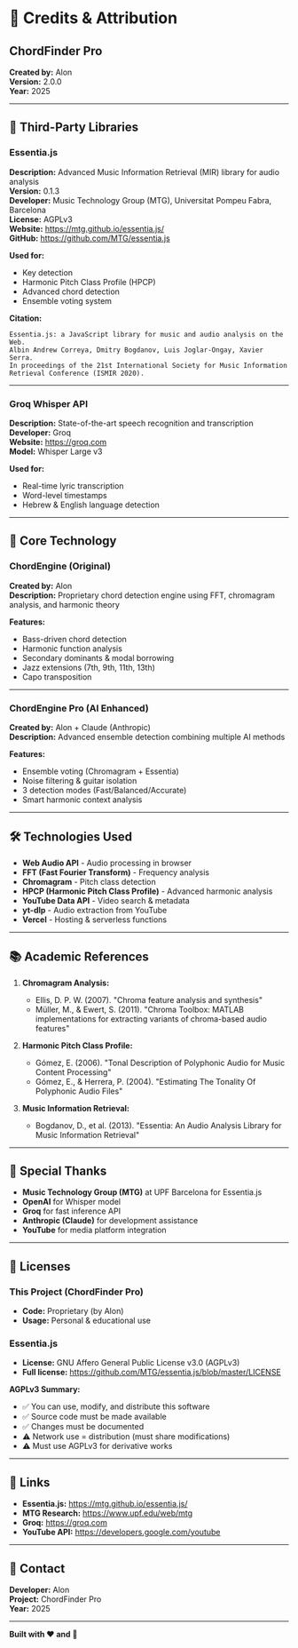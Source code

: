 # 🙏 Credits & Attribution

## ChordFinder Pro
**Created by:** Alon  
**Version:** 2.0.0  
**Year:** 2025

---

## 🎵 Third-Party Libraries

### Essentia.js
**Description:** Advanced Music Information Retrieval (MIR) library for audio analysis  
**Version:** 0.1.3  
**Developer:** Music Technology Group (MTG), Universitat Pompeu Fabra, Barcelona  
**License:** AGPLv3  
**Website:** https://mtg.github.io/essentia.js/  
**GitHub:** https://github.com/MTG/essentia.js  

**Used for:**
- Key detection
- Harmonic Pitch Class Profile (HPCP)
- Advanced chord detection
- Ensemble voting system

**Citation:**
```
Essentia.js: a JavaScript library for music and audio analysis on the Web.
Albin Andrew Correya, Dmitry Bogdanov, Luis Joglar-Ongay, Xavier Serra.
In proceedings of the 21st International Society for Music Information Retrieval Conference (ISMIR 2020).
```

---

### Groq Whisper API
**Description:** State-of-the-art speech recognition and transcription  
**Developer:** Groq  
**Website:** https://groq.com  
**Model:** Whisper Large v3  

**Used for:**
- Real-time lyric transcription
- Word-level timestamps
- Hebrew & English language detection

---

## 🎸 Core Technology

### ChordEngine (Original)
**Created by:** Alon  
**Description:** Proprietary chord detection engine using FFT, chromagram analysis, and harmonic theory  

**Features:**
- Bass-driven chord detection
- Harmonic function analysis
- Secondary dominants & modal borrowing
- Jazz extensions (7th, 9th, 11th, 13th)
- Capo transposition

---

### ChordEngine Pro (AI Enhanced)
**Created by:** Alon + Claude (Anthropic)  
**Description:** Advanced ensemble detection combining multiple AI methods  

**Features:**
- Ensemble voting (Chromagram + Essentia)
- Noise filtering & guitar isolation
- 3 detection modes (Fast/Balanced/Accurate)
- Smart harmonic context analysis

---

## 🛠️ Technologies Used

- **Web Audio API** - Audio processing in browser
- **FFT (Fast Fourier Transform)** - Frequency analysis
- **Chromagram** - Pitch class detection
- **HPCP (Harmonic Pitch Class Profile)** - Advanced harmonic analysis
- **YouTube Data API** - Video search & metadata
- **yt-dlp** - Audio extraction from YouTube
- **Vercel** - Hosting & serverless functions

---

## 📚 Academic References

1. **Chromagram Analysis:**
   - Ellis, D. P. W. (2007). "Chroma feature analysis and synthesis"
   - Müller, M., & Ewert, S. (2011). "Chroma Toolbox: MATLAB implementations for extracting variants of chroma-based audio features"

2. **Harmonic Pitch Class Profile:**
   - Gómez, E. (2006). "Tonal Description of Polyphonic Audio for Music Content Processing"
   - Gómez, E., & Herrera, P. (2004). "Estimating The Tonality Of Polyphonic Audio Files"

3. **Music Information Retrieval:**
   - Bogdanov, D., et al. (2013). "Essentia: An Audio Analysis Library for Music Information Retrieval"

---

## 🌟 Special Thanks

- **Music Technology Group (MTG)** at UPF Barcelona for Essentia.js
- **OpenAI** for Whisper model
- **Groq** for fast inference API
- **Anthropic (Claude)** for development assistance
- **YouTube** for media platform integration

---

## 📄 Licenses

### This Project (ChordFinder Pro)
- **Code:** Proprietary (by Alon)
- **Usage:** Personal & educational use

### Essentia.js
- **License:** GNU Affero General Public License v3.0 (AGPLv3)
- **Full license:** https://github.com/MTG/essentia.js/blob/master/LICENSE

**AGPLv3 Summary:**
- ✅ You can use, modify, and distribute this software
- ✅ Source code must be made available
- ✅ Changes must be documented
- ⚠️ Network use = distribution (must share modifications)
- ⚠️ Must use AGPLv3 for derivative works

---

## 🔗 Links

- **Essentia.js:** https://mtg.github.io/essentia.js/
- **MTG Research:** https://www.upf.edu/web/mtg
- **Groq:** https://groq.com
- **YouTube API:** https://developers.google.com/youtube

---

## 📧 Contact

**Developer:** Alon  
**Project:** ChordFinder Pro  
**Year:** 2025

---

**Built with ❤️ and 🎸**
